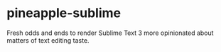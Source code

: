 # pineapple-sublime
Fresh odds and ends to render Sublime Text 3 more opinionated about matters of text editing taste.
